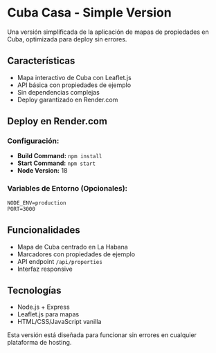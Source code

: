 # Cuba Casa - Simple Version

Una versión simplificada de la aplicación de mapas de propiedades en Cuba, optimizada para deploy sin errores.

## Características
- Mapa interactivo de Cuba con Leaflet.js
- API básica con propiedades de ejemplo
- Sin dependencias complejas
- Deploy garantizado en Render.com

## Deploy en Render.com

### Configuración:
- **Build Command:** `npm install`
- **Start Command:** `npm start`
- **Node Version:** 18

### Variables de Entorno (Opcionales):
```
NODE_ENV=production
PORT=3000
```

## Funcionalidades
- Mapa de Cuba centrado en La Habana
- Marcadores con propiedades de ejemplo
- API endpoint `/api/properties`
- Interfaz responsive

## Tecnologías
- Node.js + Express
- Leaflet.js para mapas
- HTML/CSS/JavaScript vanilla

Esta versión está diseñada para funcionar sin errores en cualquier plataforma de hosting.